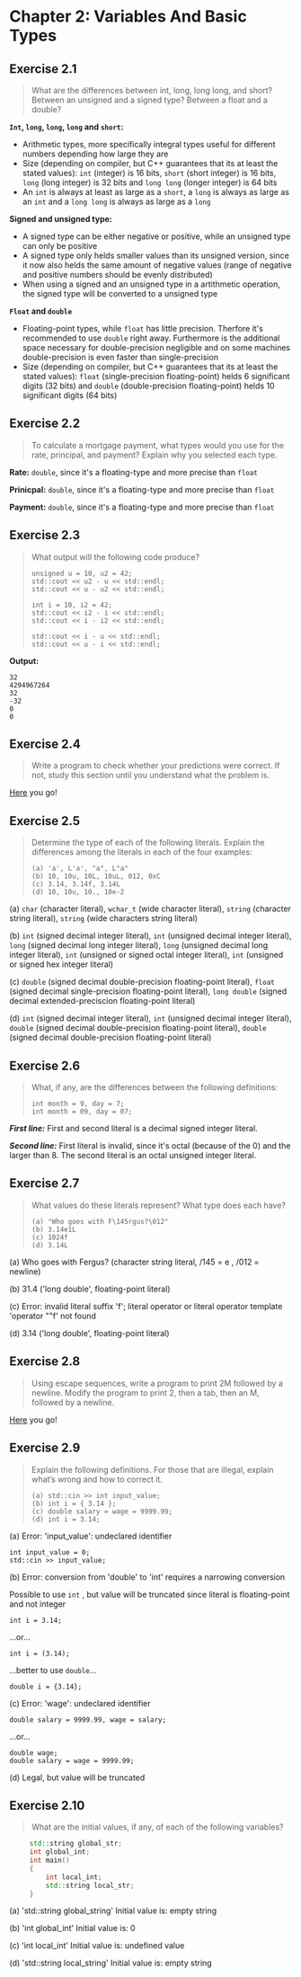 # Chapter 2: Variables And Basic Types

## Exercise 2.1
>What are the differences between int, long, long long, and short? Between an unsigned and a signed type? Between a float and a double?

**`Int`, `long`, `long`, `long` and `short`:**
- Arithmetic types, more specifically integral types useful for different numbers depending how large they are
- Size (depending on compiler, but C++ guarantees that its at least the stated values): `int` (integer) is 16 bits, `short` (short integer) is 16 bits, `long` (long integer) is 32 bits and `long long` (longer integer) is 64 bits
- An `int` is always at least as large as a `short`, a `long` is always as large as an `int` and a `long long` is always as large as a `long`

**Signed and unsigned type:**
- A signed type can be either negative or positive, while an unsigned type can only be positive
- A signed type only helds smaller values than its unsigned version, since it now also helds the same amount of negative values (range of negative and positive numbers should be evenly distributed)
- When using a signed and an unsigned type in a artithmetic operation, the signed type will be converted to a unsigned type

**`Float` and `double`**
- Floating-point types, while `float` has little precision. Therfore it's recommended to use `double` right away. Furthermore is the additional space necessary for double-precision negligible and on some machines double-precision is even faster than single-precision
- Size (depending on compiler, but C++ guarantees that its at least the stated values): `float` (single-precision floating-point) helds 6 significant digits (32 bits) and `double` (double-precision floating-point) helds 10 significant digits (64 bits)

## Exercise 2.2
>To calculate a mortgage payment, what types would you use for the rate, principal, and payment? Explain why you selected each type.

**Rate:** `double`, since it's a floating-type and more precise than `float`

**Prinicpal:** `double`, since it's a floating-type and more precise than `float`

**Payment:** `double`, since it's a floating-type and more precise than `float`

## Exercise 2.3
>What output will the following code produce?
>```
>unsigned u = 10, u2 = 42;
>std::cout << u2 - u << std::endl;
>std::cout << u - u2 << std::endl;
>
>int i = 10, i2 = 42;
>std::cout << i2 - i << std::endl;
>std::cout << i - i2 << std::endl;
>	
>std::cout << i - u << std::endl;
>std::cout << u - i << std::endl;
>```

**Output:** 
```
32
4294967264
32
-32
0
0
```

## Exercise 2.4
>Write a program to check whether your predictions were correct. If not, study this section until you understand what the problem is.

[Here](prog2_4.cpp) you go!

## Exercise 2.5
>Determine the type of each of the following literals. Explain the differences among the literals in each of the four examples:
>```
>(a) 'a', L'a', "a", L"a"
>(b) 10, 10u, 10L, 10uL, 012, 0xC
>(c) 3.14, 3.14f, 3.14L
>(d) 10, 10u, 10., 10e-2
>```
(a) `char` (character literal), `wchar_t` (wide character literal), `string` (character string literal), `string` (wide characters string literal)

(b) `int` (signed decimal integer literal), `int` (unsigned decimal integer literal), `long` (signed decimal long integer literal), `long` (unsigned decimal long integer literal), `int` (unsigned or signed octal integer literal), `int` (unsigned or signed hex integer literal)

(c) `double` (signed decimal double-precision floating-point literal), `float` (signed decimal single-precision floating-point literal), `long double` (signed decimal extended-preciscion floating-point literal)

(d) `int` (signed decimal integer literal), `int` (unsigned decimal integer literal), `double` (signed decimal double-precision floating-point literal), `double` (signed decimal double-precision floating-point literal)

## Exercise 2.6
>What, if any, are the differences between the following definitions:
>```
>int month = 9, day = 7;
>int month = 09, day = 07;
>```

***First line:*** First and second literal is a decimal signed integer literal.

***Second line:*** First literal is invalid, since it's octal (because of the 0) and the larger than 8. The second literal is an octal unsigned integer literal.

## Exercise 2.7
> What values do these literals represent? What type does each have?
>```
>(a) "Who goes with F\145rgus?\012"
>(b) 3.14e1L
>(c) 1024f
>(d) 3.14L
>```

(a) Who goes with Fergus? (character string literal, /145 = e , /012 = newline)

(b) 31.4 ('long double', floating-point literal)

(c) Error: invalid literal suffix 'f'; literal operator or literal operator template 'operator ""f' not found

(d) 3.14 ('long double', floating-point literal)

## Exercise 2.8
>Using escape sequences, write a program to print 2M followed by a newline. Modify the program to print 2, then a tab, then an M, followed by a newline.

[Here](prog2_8.cpp) you go!

## Exercise 2.9
> Explain the following definitions. For those that are illegal, explain what’s wrong and how to correct it.
>```
>(a) std::cin >> int input_value;
>(b) int i = { 3.14 };
>(c) double salary = wage = 9999.99;
>(d) int i = 3.14;
>```

(a) Error: 'input_value': undeclared identifier

```
int input_value = 0;
std::cin >> input_value;
```

(b) Error: conversion from 'double' to 'int' requires a narrowing conversion

Possible to use `int` , but value will be truncated since literal is floating-point and not integer

```
int i = 3.14;
```
...or...
```
int i = (3.14);
```
...better to use `double`...
```
double i = {3.14};
```

(c) Error: 'wage': undeclared identifier

```
double salary = 9999.99, wage = salary;
```
...or...
```
double wage;
double salary = wage = 9999.99;
```

(d) Legal, but value will be truncated

## Exercise 2.10
>What are the initial values, if any, of each of the following variables?
```cpp
     std::string global_str;
     int global_int;
     int main()
     {
	     int local_int;
	     std::string local_str;
     }
```

(a) 'std::string global_string' Initial value is: empty string

(b) 'int global_int' Initial value is: 0

(c) 'int local_int' Initial value is: undefined value

(d) 'std::string local_string' Initial value is: empty string
